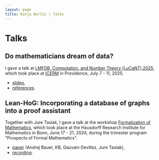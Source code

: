 ```yaml
---
layout: page
title: Katja Berčič | Talks
---
```


# Talks

## Do mathematicians dream of data?

I gave a talk at [LMFDB, Computation, and Number Theory (LuCaNT) 2025](https://icerm.brown.edu/program/topical_workshop/tw-25-lucant), 
which took place at [ICERM](https://icerm.brown.edu/) in Providence, July 7 - 11, 2025.

* <a href="/download/Do-mathematicians-dream-of-data.pdf">slides</a>,
* [references](do-mathematicians-dream-of-data.html).


## Lean-HoG: Incorporating a database of graphs into a proof assistant

Together with Jure Taslak, I gave a talk at the workshop [Formalization of Mathematics](https://www.mathematics.uni-bonn.de/him/programs/past/him-trimester-program-prospects-of-formal-mathematics#wrks1), which took place at the Hausdorff Research Institute for Mathematics in Bonn, June 17 - 21, 2024, during the trimester program "Prospects of Formal Mathematics".

* [paper](https://link.springer.com/chapter/10.1007/978-3-031-66997-2_9) (Andrej Bauer, KB, Gauvain Devillez, Jure Taslak),
* [recording](https://www.youtube.com/watch?v=29Nl8bGOKuk).